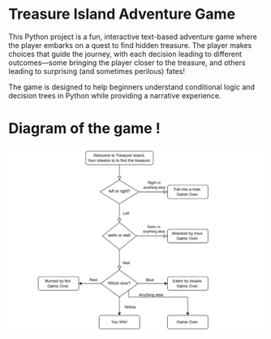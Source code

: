 # Treasure Island Adventure Game
This Python project is a fun, interactive text-based adventure game where the player embarks on a quest to find hidden treasure. The player makes choices that guide the journey, with each decision leading to different outcomes—some bringing the player closer to the treasure, and others leading to surprising (and sometimes perilous) fates!

The game is designed to help beginners understand conditional logic and decision trees in Python while providing a narrative experience.


# Diagram of the game !
![image](https://github.com/rodipereira/Treasure_Island/blob/main/Diagrama.png)
